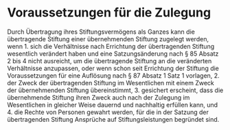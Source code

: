 # Voraussetzungen für die Zulegung

Durch Übertragung ihres Stiftungsvermögens als Ganzes kann die übertragende Stiftung einer übernehmenden Stiftung zugelegt werden, wenn  1.
 sich die Verhältnisse nach Errichtung der übertragenden Stiftung wesentlich verändert haben und eine Satzungsänderung nach § 85 Absatz 2 bis 4 nicht ausreicht, um die übertragende Stiftung an die veränderten Verhältnisse anzupassen, oder wenn schon seit Errichtung der Stiftung die Voraussetzungen für eine Auflösung nach § 87 Absatz 1 Satz 1 vorlagen,
 2.
 der Zweck der übertragenden Stiftung im Wesentlichen mit einem Zweck der übernehmenden Stiftung übereinstimmt,
 3.
 gesichert erscheint, dass die übernehmende Stiftung ihren Zweck auch nach der Zulegung im Wesentlichen in gleicher Weise dauernd und nachhaltig erfüllen kann, und
 4.
 die Rechte von Personen gewahrt werden, für die in der Satzung der übertragenden Stiftung Ansprüche auf Stiftungsleistungen begründet sind.
 

